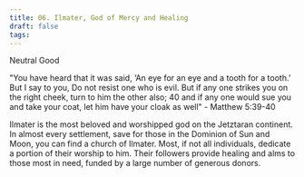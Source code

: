 ```yaml
---
title: 06. Ilmater, God of Mercy and Healing
draft: false
tags:
---
```

Neutral Good

"You have heard that it was said, ‘An eye for an eye and a tooth for a tooth.’ But I say to you, Do not resist one who is evil. But if any one strikes you on the right cheek, turn to him the other also; 40 and if any one would sue you and take your coat, let him have your cloak as well" - Matthew 5:39-40

Ilmater is the most beloved and worshipped god on the Jetztaran continent. In almost every settlement, save for those in the Dominion of Sun and Moon, you can find a church of Ilmater. Most, if not all individuals, dedicate a portion of their worship to him. Their followers provide healing and alms to those most in need, funded by a large number of generous donors. 